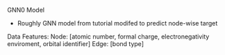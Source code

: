 GNN0 Model
- Roughly GNN model from tutorial modifed to predict node-wise target 

Data Features: Node: [atomic number, formal charge, electronegativity enviroment, orbital identifier]
                Edge: [bond type]
                
